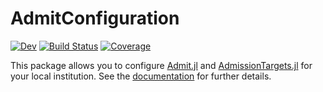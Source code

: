 # AdmitConfiguration

[![Dev](https://img.shields.io/badge/docs-dev-blue.svg)](https://timholy.github.io/AdmitConfiguration.jl/dev)
[![Build Status](https://github.com/timholy/AdmitConfiguration.jl/actions/workflows/CI.yml/badge.svg?branch=main)](https://github.com/timholy/AdmitConfiguration.jl/actions/workflows/CI.yml?query=branch%3Amain)
[![Coverage](https://codecov.io/gh/timholy/AdmitConfiguration.jl/branch/main/graph/badge.svg?token=yOeia0RgHI)](https://codecov.io/gh/timholy/AdmitConfiguration.jl)

This package allows you to configure [Admit.jl]() and [AdmissionTargets.jl]() for your local institution.
See the [documentation](https://timholy.github.io/AdmitConfiguration.jl/dev) for further details.
